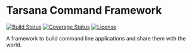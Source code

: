 # Tarsana Command Framework

[![Build Status](https://travis-ci.org/tarsana/framework.svg?branch=master)](https://travis-ci.org/tarsana/framework)
[![Coverage Status](https://coveralls.io/repos/github/tarsana/framework/badge.svg?branch=master)](https://coveralls.io/github/tarsana/framework?branch=master)
[![License](https://poser.pugx.org/laravel/framework/license.svg)](http://opensource.org/licenses/MIT)

A framework to build command line applications and share them with the world.


